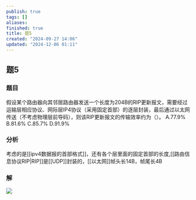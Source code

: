 ```yaml
---
publish: true
tags: []
aliases: 
finished: true
title: 题5
created: "2024-09-27 14:06"
updated: "2024-12-06 01:11"
---
```

## 题5
### 题目
假设某个路由器向其邻居路由器发送一个长度为204B的RIP更新报文，需要经过运输层相应协议、网际层IP4协议（采用固定首部）的逐层封装，最后通过以太网传送（不考虑物理层前导码），则该RIP更新报文的传输效率约为（）。
A.77.9%
B.81.6%
C.85.7%
D.91.9%
### 分析
考虑的是[[ipv4数据报的首部格式]]，还有各个层里面的固定首部的长度,[[路由信息协议RIP|RIP]]是[[UDP]]封装的，[[以太网]]帧头长14B，帧尾长4B
### 解
![](https://img.hwenyi.live/202411182205026.webp)

